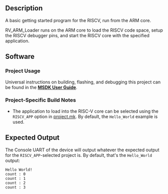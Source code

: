 ## Description

A basic getting started program for the RISCV, run from the ARM core.

RV_ARM_Loader runs on the ARM core to load the RISCV code space, setup the RISCV debugger pins, and start the RISCV core with the specified application.

## Software

### Project Usage

Universal instructions on building, flashing, and debugging this project can be found in the **[MSDK User Guide](https://analogdevicesinc.github.io/msdk/USERGUIDE/)**.

### Project-Specific Build Notes

* The application to load into the RISC-V core can be selected using the `RISCV_APP` option in [project.mk](project.mk).  By default, the `Hello_World` example is used.

## Expected Output

The Console UART of the device will output whatever the expected output for the `RISCV_APP`-selected project is.  By default, that's the `Hello_World` output:

```
Hello World!
count : 0
count : 1
count : 2
count : 3
```

